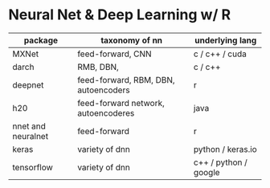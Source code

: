 # Neural Net & Deep Learning w/ R

package | taxonomy of nn | underlying lang
-- | -- | --
MXNet | feed-forward, CNN | c / c++ / cuda
darch | RMB, DBN, | c / c++
deepnet | feed-forward, RBM, DBN, autoencoders | r
h20 | feed-forward network, autoencoderes | java
nnet and neuralnet | feed-forward | r
keras | variety of dnn | python / keras.io
tensorflow | variety of dnn | c++ / python / google
